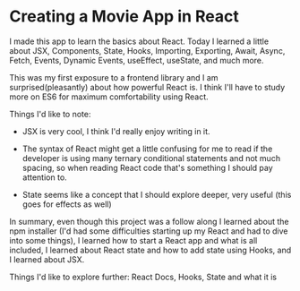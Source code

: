 # Creating a Movie App in React

I made this app to learn the basics about React. Today I learned a little about JSX, Components, State, Hooks, Importing, Exporting, Await, Async, Fetch, Events, Dynamic Events, useEffect, useState, and much more.
 
This was my first exposure to a frontend library and I am surprised(pleasantly) about how powerful React is. I think I'll have to study more on ES6 for maximum comfortability using React.

Things I'd like to note: 
- JSX is very cool, I think I'd really enjoy writing in it.

- The syntax of React might get a little confusing for me to read if the developer is using many ternary conditional statements and not much spacing, so when reading React code that's something I should pay attention to.

- State seems like a concept that I should explore deeper, very useful (this goes for effects as well)


In summary, even though this project was a follow along I learned about the npm installer (I'd had some difficulties starting up my React and had to dive into some things), I learned how to start a React app and what is all included, I learned about React state and how to add state using Hooks, and I learned about JSX.

Things I'd like to explore further: React Docs, Hooks, State and what it is

 